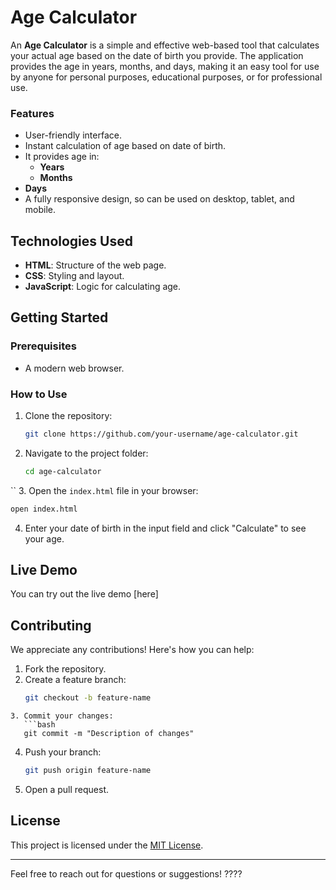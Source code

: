 # Age Calculator

An **Age Calculator** is a simple and effective web-based tool that calculates your actual age based on the date of birth you provide. The application provides the age in years, months, and days, making it an easy tool for use by anyone for personal purposes, educational purposes, or for professional use.

### Features

- User-friendly interface.
- Instant calculation of age based on date of birth.
- It provides age in:
  - **Years**
  - **Months**
- **Days**
- A fully responsive design, so can be used on desktop, tablet, and mobile.

## Technologies Used

- **HTML**: Structure of the web page.
- **CSS**: Styling and layout.
- **JavaScript**: Logic for calculating age.

## Getting Started

### Prerequisites
- A modern web browser.

### How to Use
1. Clone the repository:
   ```bash
   git clone https://github.com/your-username/age-calculator.git
   ```
2. Navigate to the project folder:
   ```bash
   cd age-calculator
``
3. Open the `index.html` file in your browser:
   ```bash
   open index.html
   ```
4. Enter your date of birth in the input field and click "Calculate" to see your age.

## Live Demo

You can try out the live demo [here]

## Contributing

We appreciate any contributions! Here's how you can help:

1. Fork the repository.
2. Create a feature branch:
   ```bash
   git checkout -b feature-name
```
3. Commit your changes:
   ```bash
   git commit -m "Description of changes"
   ```
4. Push your branch:
   ```bash
   git push origin feature-name
   ```
5. Open a pull request.

## License

This project is licensed under the [MIT License](LICENSE).

---

Feel free to reach out for questions or suggestions! ????
